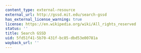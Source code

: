 ```yaml
---
content_type: external-resource
external_url: http://gssd.mit.edu/search-gssd
has_external_license_warning: true
license: https://en.wikipedia.org/wiki/All_rights_reserved
status: ''
title: Search GSSD
uid: 5fd51f41-5b70-431f-bc85-dbd53e00781a
wayback_url: ''
---
```

